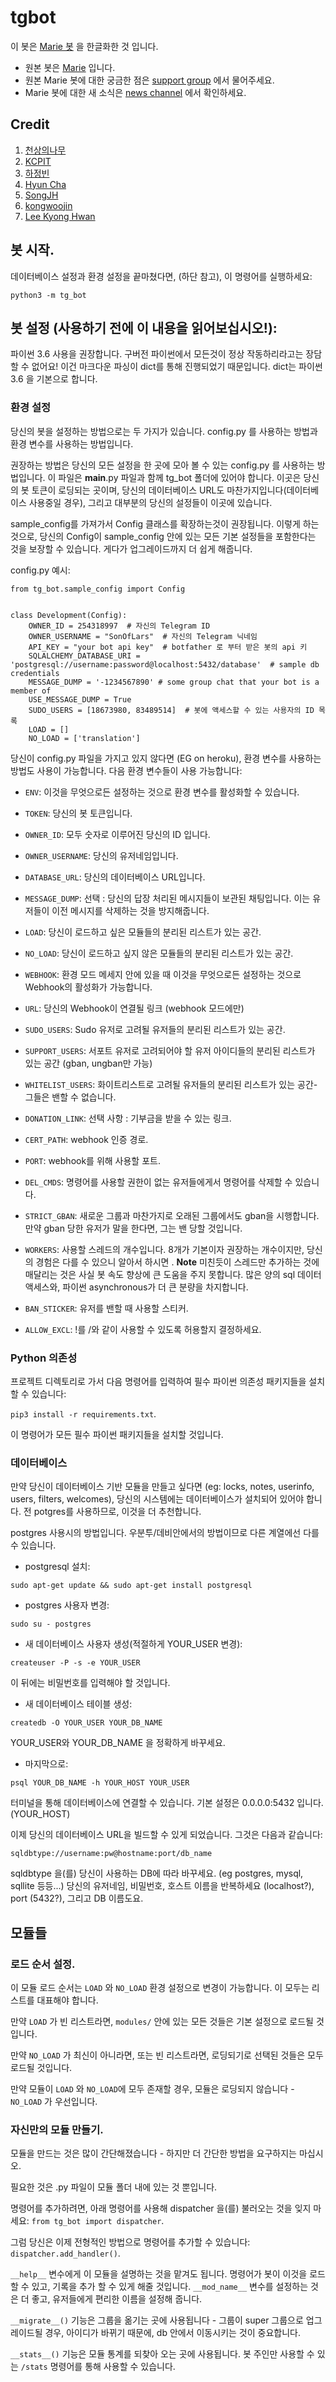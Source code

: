 # tgbot

이 봇은 [Marie 봇](https://github.com/PaulSonOfLars/tgbot) 을 한글화한 것 입니다.

* 원본 봇은 [Marie](https://t.me/BanhammerMarie_bot) 입니다.
* 원본 Marie 봇에 대한 궁금한 점은 [support group](https://t.me/MarieSupport) 에서 물어주세요.
* Marie 봇에 대한 새 소식은 [news channel](https://t.me/MarieNews) 에서 확인하세요.

## Credit

  1. [천상의나무](https://github.com/NewPremium)
  2. [KCPIT](https://github.com/kgu090716)
  3. [하정빈](https://github.com/Eli-sys)
  4. [Hyun Cha](https://github.com/RIPAngel)
  5. [SongJH](https://github.com/KRSongJH)
  6. [kongwoojin](https://github.com/kongwoojin)
  7. [Lee Kyong Hwan](https://github.com/TamTamBurin)

## 봇 시작.

데이터베이스 설정과 환경 설정을 끝마쳤다면, (하단 참고), 이 명령어를 실행하세요:

`python3 -m tg_bot`


## 봇 설정 (사용하기 전에 이 내용을 읽어보십시오!):
파이썬 3.6 사용을 권장합니다. 구버전 파이썬에서 모든것이 정상 작동하리라고는 장담할 수 없어요!
이건 마크다운 파싱이 dict를 통해 진행되었기 때문입니다. dict는 파이썬 3.6 을 기본으로 합니다.

### 환경 설정

당신의 봇을 설정하는 방법으로는 두 가지가 있습니다. config.py 를 사용하는 방법과 환경 변수를 사용하는 방법입니다.

권장하는 방법은 당신의 모든 설정을 한 곳에 모아 볼 수 있는 config.py 를 사용하는 방법입니다.
이 파일은 __main__.py 파일과 함께 tg_bot 폴더에 있어야 합니다.
이곳은 당신의 봇 토큰이 로딩되는 곳이며, 당신의 데이터베이스 URL도 마찬가지입니다(데이터베이스 사용중일 경우), 
그리고 대부분의 당신의 설정들이 이곳에 있습니다.

sample_config를 가져가서 Config 클래스를 확장하는것이 권장됩니다. 이렇게 하는 것으로, 당신의 Config이 sample_config 안에 있는 모든 기본 설정들을 포함한다는 것을 보장할 수 있습니다. 게다가 업그레이드까지 더 쉽게 해줍니다.

config.py 예시:
```
from tg_bot.sample_config import Config


class Development(Config):
    OWNER_ID = 254318997  # 자신의 Telegram ID
    OWNER_USERNAME = "SonOfLars"  # 자신의 Telegram 닉네임
    API_KEY = "your bot api key"  # botfather 로 부터 받은 봇의 api 키
    SQLALCHEMY_DATABASE_URI = 'postgresql://username:password@localhost:5432/database'  # sample db credentials
    MESSAGE_DUMP = '-1234567890' # some group chat that your bot is a member of
    USE_MESSAGE_DUMP = True
    SUDO_USERS = [18673980, 83489514]  # 봇에 액세스할 수 있는 사용자의 ID 목록
    LOAD = []
    NO_LOAD = ['translation']
```

당신이 config.py 파일을 가지고 있지 않다면 (EG on heroku), 환경 변수를 사용하는 방법도 사용이 가능합니다.
다음 환경 변수들이 사용 가능합니다:
 - `ENV`: 이것을 무엇으로든 설정하는 것으로 환경 변수를 활성화할 수 있습니다.

 - `TOKEN`: 당신의 봇 토큰입니다.
 - `OWNER_ID`: 모두 숫자로 이루어진 당신의 ID 입니다. 
 - `OWNER_USERNAME`: 당신의 유저네임입니다.

 - `DATABASE_URL`: 당신의 데이터베이스 URL입니다. 
 - `MESSAGE_DUMP`: 선택 : 당신의 답장 처리된 메시지들이 보관된 채팅입니다. 이는 유저들이 이전 메시지를 삭제하는 것을 방지해줍니다.  
 - `LOAD`: 당신이 로드하고 싶은 모듈들의 분리된 리스트가 있는 공간.
 - `NO_LOAD`: 당신이 로드하고 싶지 않은 모듈들의 분리된 리스트가 있는 공간.
 - `WEBHOOK`: 환경 모드 메세지 안에 있을 때 이것을 무엇으로든 설정하는 것으로 Webhook의 활성화가 가능합니다. 
 - `URL`: 당신의 Webhook이 연결될 링크 (webhook 모드에만)

 - `SUDO_USERS`: Sudo 유저로 고려될 유저들의 분리된 리스트가 있는 공간.
 - `SUPPORT_USERS`: 서포트 유저로 고려되어야 할 유저 아이디들의 분리된 리스트가 있는 공간 (gban, ungban만 가능)
 - `WHITELIST_USERS`: 화이트리스트로 고려될 유저들의 분리된 리스트가 있는 공간- 그들은 밴할 수 없습니다.
 - `DONATION_LINK`: 선택 사항 : 기부금을 받을 수 있는 링크.
 - `CERT_PATH`: webhook 인증 경로.
 - `PORT`: webhook를 위해 사용할 포트.
 - `DEL_CMDS`: 명령어를 사용할 권한이 없는 유저들에게서 명령어를 삭제할 수 있습니다.
 - `STRICT_GBAN`: 새로운 그룹과 마찬가지로 오래된 그룹에서도 gban을 시행합니다. 만약 gban 당한 유저가 말을 한다면, 그는 밴 당할 것입니다.
 - `WORKERS`: 사용할 스레드의 개수입니다. 8개가 기본이자 권장하는 개수이지만, 당신의 경험은 다를 수 있으니 알아서 하시면 .
 __Note__ 미친듯이 스레드만 추가하는 것에 매달리는 것은 사실 봇 속도 향상에 큰 도움을 주지 못합니다. 많은 양의 sql 데이터 액세스와, 파이썬 asynchronous가 더 큰 분량을 차지합니다. 
 - `BAN_STICKER`: 유저를 밴할 때 사용할 스티커.
 - `ALLOW_EXCL`: !를 /와 같이 사용할 수 있도록 허용할지 결정하세요.

### Python 의존성

프로젝트 디렉토리로 가서 다음 명령어를 입력하여 필수 파이썬 의존성 패키지들을 설치할 수 있습니다:

`pip3 install -r requirements.txt`.

이 명령어가 모든 필수 파이썬 패키지들을 설치할 것입니다. 

### 데이터베이스

만약 당신이 데이터베이스 기반 모듈을 만들고 싶다면 (eg: locks, notes, userinfo, users, filters, welcomes),
당신의 시스템에는 데이터베이스가 설치되어 있어야 합니다. 전 potgres를 사용하므로, 이것을 더 추천합니다.

postgres 사용시의 방법입니다. 우분투/데비안에서의 방법이므로 다른 계열에선 다를 수 있습니다. 

- postgresql 설치:

`sudo apt-get update && sudo apt-get install postgresql`

- postgres 사용자 변경:

`sudo su - postgres`

- 새 데이터베이스 사용자 생성(적절하게 YOUR_USER 변경):

`createuser -P -s -e YOUR_USER`

이 뒤에는 비밀번호를 입력해야 할 것입니다. 

- 새 데이터베이스 테이블 생성:

`createdb -O YOUR_USER YOUR_DB_NAME`

YOUR_USER와 YOUR_DB_NAME 을 정확하게 바꾸세요.

- 마지막으로:

`psql YOUR_DB_NAME -h YOUR_HOST YOUR_USER`

터미널을 통해 데이터베이스에 연결할 수 있습니다.
기본 설정은 0.0.0.0:5432 입니다.(YOUR_HOST)

이제 당신의 데이터베이스 URL을 빌드할 수 있게 되었습니다. 그것은 다음과 같습니다:

`sqldbtype://username:pw@hostname:port/db_name`

sqldbtype 을(를) 당신이 사용하는 DB에 따라 바꾸세요. (eg postgres, mysql, sqllite 등등...)
당신의 유저네임, 비밀번호, 호스트 이름을 반복하세요 (localhost?), port (5432?), 그리고 DB 이름도요.

## 모듈들
### 로드 순서 설정.

이 모듈 로드 순서는 `LOAD` 와 `NO_LOAD` 환경 설정으로 변경이 가능합니다.
이 모두는 리스트를 대표해야 합니다.

만약 `LOAD` 가 빈 리스트라면, `modules/` 안에 있는 모든 것들은 기본 설정으로 로드될 것입니다.

만약 `NO_LOAD` 가 최신이 아니라면, 또는 빈 리스트라면, 로딩되기로 선택된 것들은 모두 로드될 것입니다.

만약 모듈이 `LOAD` 와 `NO_LOAD`에 모두 존재할 경우, 모듈은 로딩되지 않습니다 - `NO_LOAD` 가 우선입니다.

### 자신만의 모듈 만들기.

모듈을 만드는 것은 많이 간단해졌습니다 - 하지만 더 간단한 방법을 요구하지는 마십시오.

필요한 것은 .py 파일이 모듈 폴더 내에 있는 것 뿐입니다.

명령어를 추가하려면, 아래 명령어를 사용해 dispatcher 을(를) 불러오는 것을 잊지 마세요:
`from tg_bot import dispatcher`.

그럼 당신은 이제 전형적인 방법으로 명령어를 추가할 수 있습니다:
`dispatcher.add_handler()`.

 `__help__` 변수에게 이 모듈을 설명하는 것을 맡겨도 됩니다.
명령어가 봇이 이것을 로드할 수 있고, 기록을 추가 할 수 있게 해줄 것입니다.
`__mod_name__` 변수를 설정하는 것은 더 좋고, 유저들에게 편리한 이름을 설정해 줍니다.

`__migrate__()` 기능은 그룹을 옮기는 곳에 사용됩니다 - 그룹이 super 그룹으로 업그레이드될 경우, 아이디가 바뀌기 때문에, db 안에서 이동시키는 것이 중요합니다.

`__stats__()` 기능은 모듈 통계를 되찾아 오는 곳에 사용됩니다. 
봇 주인만 사용할 수 있는 `/stats` 명령어를 통해 사용할 수 있습니다.
